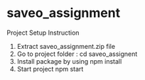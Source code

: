 # saveo_assignment


Project Setup Instruction

 1) Extract saveo_assignment.zip file
 2) Go to project folder : 
    cd saveo_assignent
 3) Install package by using 
      npm install
 4) Start project
      npm start
